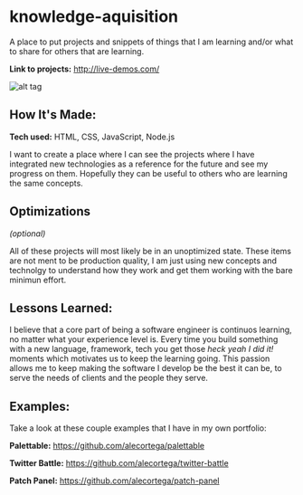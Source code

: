 # knowledge-aquisition
A place to put projects and snippets of things that I am learning and/or what to share for others that are learning.

**Link to projects:** http://live-demos.com/

![alt tag](https://github.com/diannedejesus/knowledge-aquisition/blob/main/coin-flipper/coinflipperv3.gif)

## How It's Made:

**Tech used:** HTML, CSS, JavaScript, Node.js

I want to create a place where I can see the projects where I have integrated new technologies as a reference for the future and see my progress on them. Hopefully they can be useful to others who are learning the same concepts.

## Optimizations
*(optional)*

All of these projects will most likely be in an unoptimized state. These items are not ment to be production quality, I am just using new concepts and technolgy to understand how they work and get them working with the bare minimun effort.

## Lessons Learned:

I believe that a core part of being a software engineer is continuos learning,  no matter what your experience level is. Every time you build something with a new language, framework, tech you get those *heck yeah I did it!* moments which motivates us to keep the learning going. This passion allows me to keep making the software I develop be the best it can be,  to serve the needs of clients and the people they serve.

## Examples:
Take a look at these couple examples that I have in my own portfolio:

**Palettable:** https://github.com/alecortega/palettable

**Twitter Battle:** https://github.com/alecortega/twitter-battle

**Patch Panel:** https://github.com/alecortega/patch-panel
